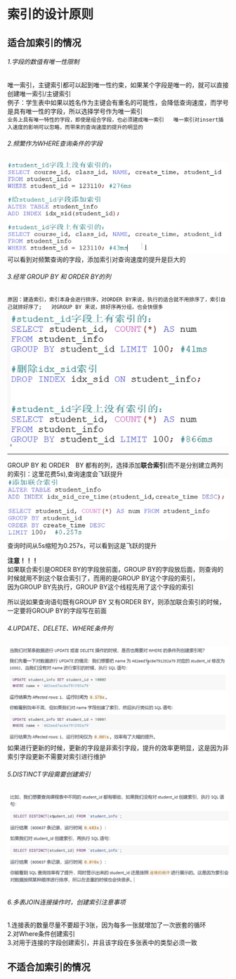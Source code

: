 # 索引的设计原则  

## 适合加索引的情况  
###### 1.字段的数值有唯一性限制  
唯一索引，主键索引都可以起到唯一性约束，如果某个字段是唯一的，就可以直接创建唯一索引/主键索引  
例子：学生表中如果以姓名作为主键会有重名的可能性，会降低查询速度，而学号是具有唯一性的字段，所以选择学号作为唯一索引  
``
业务上具有唯一特性的字段，即使是组合字段，也必须建成唯一索引  
唯一索引对insert插入速度的影响可以忽略，而带来的查询速度的提升的明显的  
``
###### 2.频繁作为WHERE查询条件的字段  
![img_39.png](img_39.png)  
可以看到对频繁查询的字段，添加索引对查询速度的提升是巨大的  

###### 3.经常 GROUP BY 和 ORDER BY的列  
``
原因：建造索引，索引本身会进行排序，对ORDER BY来说，执行的适合就不用排序了，索引自己就排好序了;  
对GROUP BY 来说，排好序再分组，也会快很多  
``
![img_40.png](img_40.png)  


---
GROUP BY 和 ORDER　BY 都有的列，选择添加**联合索引**(而不是分别建立两列的索引：这里花费5s),查询速度会飞跃提升    
![img_41.png](img_41.png)  
查询时间从5s缩短为0.257s，可以看到这是飞跃的提升  

**注意！！！**  
如果联合索引是ORDER BY的字段放前面，GROUP BY的字段放后面，则查询的时候就用不到这个联合索引了，而用的是GROUP BY这个字段的索引，  
因为GROUP BY先执行，GROUP BY这个线程先用了这个字段的索引  

所以说如果查询语句既有GROUP BY 又有ORDER BY，则添加联合索引的时候，一定要将GROUP BY的字段写在前面
######  4.UPDATE、DELETE、WHERE条件列    
![img_42.png](img_42.png)    
如果进行更新的时候，更新的字段是非索引字段，提升的效率更明显，这是因为非索引字段更新不需要对索引进行维护  

###### 5.DISTINCT字段需要创建索引  
![img_43.png](img_43.png)  

###### 6.多表JOIN连接操作时，创建索引注意事项  
1.连接表的数量尽量不要超于3张，因为每多一张就增加了一次嵌套的循环  
2.对Where条件创建索引  
3.对用于连接的字段创建索引，并且该字段在多张表中的类型必须一致























## 不适合加索引的情况  